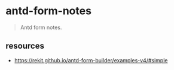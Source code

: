 # antd-form-notes
> Antd form notes.


## resources
- https://rekit.github.io/antd-form-builder/examples-v4/#simple 
